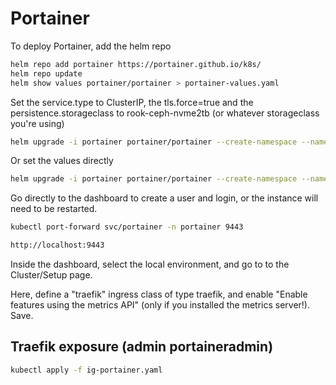 # Portainer

To deploy Portainer, add the helm repo

```bash
helm repo add portainer https://portainer.github.io/k8s/
helm repo update
helm show values portainer/portainer > portainer-values.yaml
```

Set the service.type to ClusterIP, the tls.force=true and the persistence.storageclass to rook-ceph-nvme2tb (or whatever storageclass you're using)

```bash
helm upgrade -i portainer portainer/portainer --create-namespace --namespace portainer -f portainer-values.yaml
```

Or set the values directly

```bash
helm upgrade -i portainer portainer/portainer --create-namespace --namespace portainer --set service.type=ClusterIP --set tls.force=true --set persistence.storageclass=rook-ceph-nvme2tb
```

Go directly to the dashboard to create a user and login, or the instance will need to be restarted.

```bash
kubectl port-forward svc/portainer -n portainer 9443
```

```bash
http://localhost:9443
```

Inside the dashboard, select the local environment, and go to to the Cluster/Setup page.

Here, define a "traefik" ingress class of type traefik, and enable "Enable features using the metrics API" (only if you installed the metrics server!). Save.

## Traefik exposure (admin portaineradmin)

```bash
kubectl apply -f ig-portainer.yaml
```
